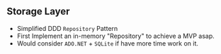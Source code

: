 ## Storage Layer

- Simplified DDD `Repository` Pattern 
- First Implement an in-memory "Repository" to achieve a MVP asap.
- Would consider `ADO.NET` + `SQLite` if have more time work on it.
